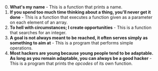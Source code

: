 0. **What's my name** - This is a function that prints a name.
1. **If you spend too much time thinking about a thing, you'll never get it done** - This is a function that executes a function given as a parameter on each element of an array.
2. **To hell with circumstances; I create opportunities** - This is a function that searches for an integer.
3. **A goal is not always meant to be reached, it often serves simply as something to aim at** - This is a program that performs simple operations.
4. **Most hackers are young because young people tend to be adaptable. As long as you remain adaptable, you can always be a good hacker** - This is a program that prints the *opcodes* of its own function.
